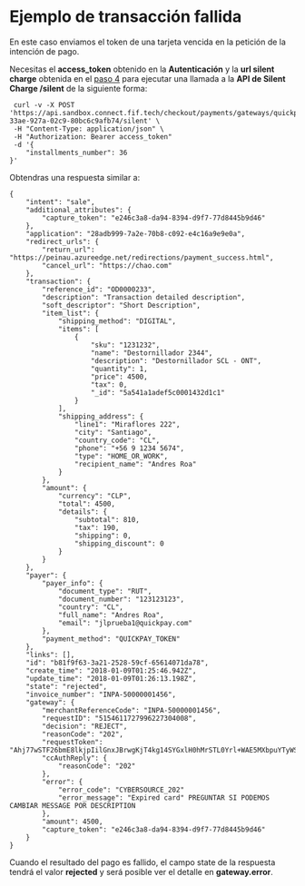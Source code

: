 # Ejemplo de transacción fallida

En este caso enviamos el token de una tarjeta vencida en la petición de la intención de pago.

Necesitas el **access_token** obtenido en la **Autenticación** y la **url silent charge** obtenida en el [paso 4](intencion-de-pago.md) para ejecutar una llamada a la **API de Silent Charge /silent** de la siguiente forma:

```
 curl -v -X POST 'https://api.sandbox.connect.fif.tech/checkout/payments/gateways/quickpay/token/25c30852-33ae-927a-02c9-80bc6c9afb74/silent' \
 -H "Content-Type: application/json" \
 -H "Authorization: Bearer access_token"
 -d '{
	"installments_number": 36
}'
```
Obtendras una respuesta similar a:

```
{
    "intent": "sale",
    "additional_attributes": {
        "capture_token": "e246c3a8-da94-8394-d9f7-77d8445b9d46"
    },
    "application": "28adb999-7a2e-70b8-c092-e4c16a9e9e0a",
    "redirect_urls": {
        "return_url": "https://peinau.azureedge.net/redirections/payment_success.html",
        "cancel_url": "https://chao.com"
    },
    "transaction": {
        "reference_id": "OD0000233",
        "description": "Transaction detailed description",
        "soft_descriptor": "Short Description",
        "item_list": {
            "shipping_method": "DIGITAL",
            "items": [
                {
                    "sku": "1231232",
                    "name": "Destornillador 2344",
                    "description": "Destornillador SCL - ONT",
                    "quantity": 1,
                    "price": 4500,
                    "tax": 0,
                    "_id": "5a541a1adef5c0001432d1c1"
                }
            ],
            "shipping_address": {
                "line1": "Miraflores 222",
                "city": "Santiago",
                "country_code": "CL",
                "phone": "+56 9 1234 5674",
                "type": "HOME_OR_WORK",
                "recipient_name": "Andres Roa"
            }
        },
        "amount": {
            "currency": "CLP",
            "total": 4500,
            "details": {
                "subtotal": 810,
                "tax": 190,
                "shipping": 0,
                "shipping_discount": 0
            }
        }
    },
    "payer": {
        "payer_info": {
            "document_type": "RUT",
            "document_number": "123123123",
            "country": "CL",
            "full_name": "Andres Roa",
            "email": "jlprueba1@quickpay.com"
        },
        "payment_method": "QUICKPAY_TOKEN"
    },
    "links": [],
    "id": "b81f9f63-3a21-2528-59cf-65614071da78",
    "create_time": "2018-01-09T01:25:46.942Z",
    "update_time": "2018-01-09T01:26:13.198Z",
    "state": "rejected",
    "invoice_number": "INPA-50000001456",
    "gateway": {
        "merchantReferenceCode": "INPA-50000001456",
        "requestID": "5154611727996227304008",
        "decision": "REJECT",
        "reasonCode": "202",
        "requestToken": "Ahj77wSTF26bmE8lkjpIilGnxJBrwgKjT4kg14SYGxlH0hMrSTL0Yrl+WAE5MXbpuYTyWSOkgAAAywvw",
        "ccAuthReply": {
            "reasonCode": "202"
        },
        "error": {
            "error_code": "CYBERSOURCE_202"
            "error_message": "Expired card" PREGUNTAR SI PODEMOS CAMBIAR MESSAGE POR DESCRIPTION
        },
        "amount": 4500,
        "capture_token": "e246c3a8-da94-8394-d9f7-77d8445b9d46"
    }
}
```

Cuando el resultado del pago es fallido, el campo state de la respuesta tendrá el valor **rejected** y será posible ver el detalle en **gateway.error**.
